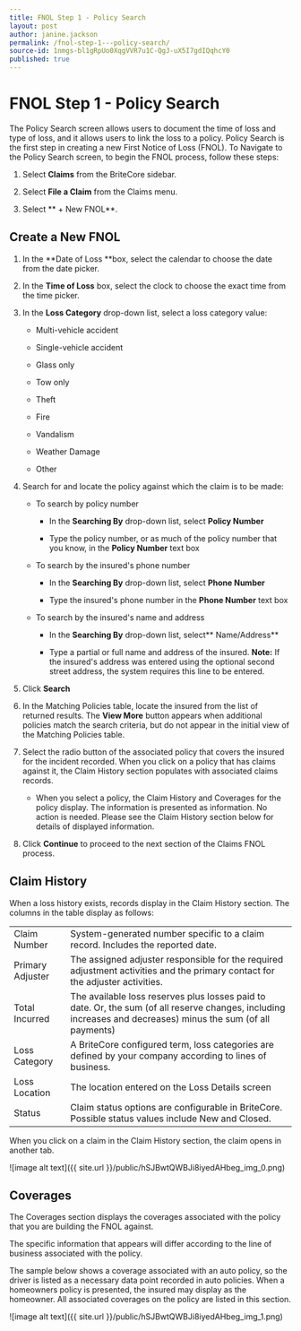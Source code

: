 ```yaml
---
title: FNOL Step 1 - Policy Search
layout: post
author: janine.jackson
permalink: /fnol-step-1---policy-search/
source-id: 1nmgs-bl1gRpUo0XqgVVR7u1C-QgJ-uX5I7gdIQqhcY0
published: true
---
```

# FNOL Step 1 - Policy Search

The Policy Search screen allows users to document the time of loss and type of loss, and it allows users to link the loss to a policy. Policy Search is the first step in creating a new First Notice of Loss (FNOL). To Navigate to the Policy Search screen, to begin the FNOL process, follow these steps:

1. Select **Claims** from the BriteCore sidebar.

2. Select **File a Claim** from the Claims menu. 

3. Select ** + New FNOL**. 

## Create a New FNOL 

1. In the **Date of Loss **box, select the calendar to choose the date from the date picker.

2. In the **Time of Loss** box, select the clock to choose the exact time from the time picker.

3. In the **Loss Category** drop-down list, select a loss category value: 

    * Multi-vehicle accident

    * Single-vehicle accident

    * Glass only

    * Tow only

    * Theft

    * Fire

    * Vandalism

    * Weather Damage

    * Other

4. Search for and locate the policy against which the claim is to be made: 

    * To search by policy number 

        * In the **Searching By** drop-down list, select **Policy Number**

        * Type the policy number, or as much of the policy number that you know,  in the **Policy Number** text box

    * To search by the insured's phone number 

        * In the **Searching By** drop-down list, select **Phone Number** 

        * Type the insured's phone number in the **Phone Number** text box 

    * To search by the insured's name and address 

        * In the **Searching By** drop-down list, select** Name/Address** 

        * Type a partial or full name and address of the insured. **Note:** If the insured's address was entered using the optional second street address, the system requires this line to be entered.  

5. Click **Search** 

6. In the Matching Policies table, locate the insured from the list of returned results. The **View More** button appears when additional policies match the search criteria, but do not appear in the initial view of the Matching Policies table.

7. Select the radio button of the associated policy that covers the insured for the incident recorded. When you click on a policy that has claims against it, the Claim History section populates with associated claims records.

    * When you select a policy, the Claim History and Coverages for the policy display. The information is presented as information. No action is needed. Please see the Claim History section below for details of displayed information. 

8. Click **Continue** to proceed to the next section of the Claims FNOL process.

## Claim History

When a loss history exists, records display in the Claim History section. The columns in the table display as follows: 

<table>
  <tr>
    <td>Claim Number </td>
    <td>System-generated number specific to a claim record. Includes the reported date.</td>
  </tr>
  <tr>
    <td>Primary Adjuster</td>
    <td>The assigned adjuster responsible for the required adjustment activities and the primary contact for the adjuster activities.</td>
  </tr>
  <tr>
    <td>Total Incurred 
</td>
    <td>The available loss reserves plus losses paid to date. Or, the sum (of all reserve changes, including increases and decreases) minus the sum (of all payments) </td>
  </tr>
  <tr>
    <td>Loss Category </td>
    <td>A BriteCore configured term, loss categories are defined by your company according to lines of business.  </td>
  </tr>
  <tr>
    <td>Loss Location</td>
    <td>The location entered on the Loss Details  screen</td>
  </tr>
  <tr>
    <td>Status</td>
    <td>Claim status options are configurable in BriteCore. Possible  status values include New and Closed. </td>
  </tr>
</table>


 When you click on a claim in the Claim History section, the claim opens in another tab.

![image alt text]({{ site.url }}/public/hSJBwtQWBJi8iyedAHbeg_img_0.png)

## Coverages

The Coverages section displays the coverages associated with the policy that you are building the FNOL against. 

The specific information that appears will differ according to the line of business associated with the policy.  

The sample below shows a coverage associated with an auto policy, so the driver is listed as a necessary data point recorded in auto policies. When a homeowners policy is presented, the insured may display as the homeowner. All associated coverages on the policy are listed in this section. 

![image alt text]({{ site.url }}/public/hSJBwtQWBJi8iyedAHbeg_img_1.png)

